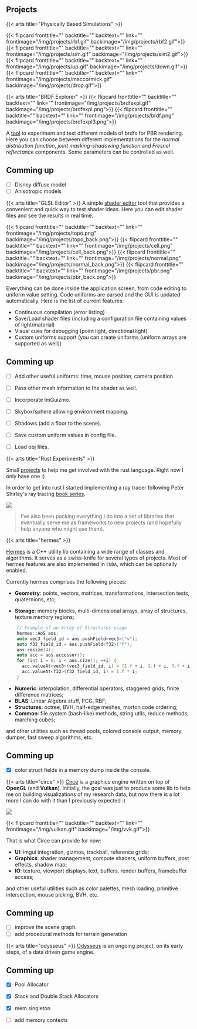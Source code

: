 Projects
---

{{< arts title="Physically Based Simulations" >}}

{{< flipcard fronttitle="" backtitle="" backtext="" link="" frontimage="/img/projects/rbf.gif" backimage="/img/projects/rbf2.gif">}}
{{< flipcard fronttitle="" backtitle="" backtext="" link="" frontimage="/img/projects/sim.gif" backimage="/img/projects/sim2.gif">}}
{{< flipcard fronttitle="" backtitle="" backtext="" link="" frontimage="/img/projects/up.gif" backimage="/img/projects/down.gif">}}
{{< flipcard fronttitle="" backtitle="" backtext="" link="" frontimage="/img/projects/maccormick.gif" backimage="/img/projects/drop.gif">}}

{{< arts title="BRDF Explorer" >}}
{{< flipcard fronttitle="" backtitle="" backtext="" link="" frontimage="/img/projects/brdfexpl.gif" backimage="/img/projects/brdfexpl.png">}}
{{< flipcard fronttitle="" backtitle="" backtext="" link="" frontimage="/img/projects/brdf.png" backimage="/img/projects/brdfexpl3.png">}}

A [tool](https://github.com/filipecn/brdf-explorer) to experiment and test different models of brdfs for PBR rendering. 
Here you can choose between different implementations for the _normal distribution function_, _joint masking-shadowing function_ and _Fresnel reflectance_
components. Some parameters can be controlled as well.

## Comming up

- [ ] Disney diffuse model
- [ ] Anisotropic models

{{< arts title="GLSL Editor" >}}
A simple [shader editor](https://github.com/filipecn/glsl-experiments) tool that provides a convenient and quick way to test shader ideas. Here you can edit shader files and see the results in real time.

{{< flipcard fronttitle="" backtitle="" backtext="" link="" frontimage="/img/projects/topo.png" backimage="/img/projects/topo_back.png">}}
{{< flipcard fronttitle="" backtitle="" backtext="" link="" frontimage="/img/projects/cell.png" backimage="/img/projects/cell_back.png">}}
{{< flipcard fronttitle="" backtitle="" backtext="" link="" frontimage="/img/projects/normal.png" backimage="/img/projects/normal_back.png">}}
{{< flipcard fronttitle="" backtitle="" backtext="" link="" frontimage="/img/projects/pbr.png" backimage="/img/projects/pbr_back.png">}}

Everything can be done inside the application screen, from code editing to uniform value setting. Code uniforms are parsed and the GUI is updated automatically. Here is the list of current features:
* Continuous compilation (error listing)
* Save/Load shader files (including a configuration file containing values of light/material)
* Visual cues for debugging (point light, directional light)
* Custom uniforms support (you can create uniforms (uniform arrays are supported as well))

## Comming up

- [ ] Add other useful uniforms: time, mouse position, camera position
- [ ] Pass other mesh information to the shader as well.
- [ ] Incorporate ImGuizmo.
- [ ] Skybox/sphere allowing environment mapping.
- [ ] Shadows (add a floor to the scene).
- [ ] Save custom uniform values in config file.
- [ ] Load obj files.


{{< arts title="Rust Experiments" >}}

Small [projects](https://github.com/filipecn/rust-experiments) to help me get involved with the rust language. Right now I only have one :)

In order to get into rust I started implementing a ray tracer following Peter Shirley's ray tracing [book series](https://drive.google.com/drive/folders/14yayBb9XiL16lmuhbYhhvea8mKUUK77W).

![](/img/projects/render.png)

> I’ve also been packing everything I do into a set of libraries that eventually serve me as frameworks to new projects 
(and hopefully help anyone who might use them). 

{{< arts title="hermes" >}}

[Hermes](https://github.com/filipecn/hermes) is a C++ utility lib containing a wide range of classes and algorithms. It serves as a swiss-knife for several types of projects.
Most of hermes features are also implemented in `CUDA`, which can be optionally enabled.

 Currently hermes comprises the following pieces:
* **Geometry**: points, vectors, matrices, transformations, intersection tests, quaternions, etc;

* **Storage**: memory blocks, multi-dimensional arrays, array of structures, texture memory regions;

```cpp
    // Example of an Array of Structures usage 
    hermes::AoS aos;
    auto vec3_field_id = aos.pushField<vec3>("v");
    auto f32_field_id = aos.pushField<f32>("f");
    aos.resize(4);
    auto acc = aos.accessor();
    for (int i = 0; i < aos.size(); ++i) {
      acc.valueAt<vec3>(vec3_field_id, i) = {1.f + i, 2.f + i, 3.f + i};
      acc.valueAt<f32>(f32_field_id, i) = 1.f * i;
    }
```

* **Numeric**: interpolation, differential operators, staggered grids, finite difference matrices;
* **BLAS**: Linear Algebra stuff, PCG, RBF;
* **Structures**: octree, BVH, half-edge meshes, morton code ordering; 
* **Common**: file system (bash-like) methods, string utils, reduce methods, marching cubes;

and other utilities such as thread pools, colored console output, memory dumper, fast sweep algorithms, etc. 

## Comming up
- [x] color struct fields in a memory dump inside the console.

{{< arts title="circe" >}}
[Circe](https://github.com/filipecn/circe) is a graphics engine written on top of **OpenGL** (and **Vulkan**).
Initially, the goal was just to produce some lib to help me on building visualizations of my research data, 
but now there is a lot more I can do with it than I previously expected :)

![](/img/projects/shadows.png)

{{< flipcard fronttitle="" backtitle="" backtext="" link="" frontimage="/img/vulkan.gif" backimage="/img/vvk.gif">}}

That is what Circe can provide for now:
* **UI**: imgui integration, gizmos, trackball, reference grids;
* **Graphics**: shader management, compute shaders, uniform buffers, post effects, shadow map;
* **IO**: texture, viewport displays, text, buffers, render buffers, framebuffer access;

and other useful utilities such as color palettes, mesh loading, primitive intersection, mouse picking, BVH, etc.

## Comming up
- [ ] improve the scene graph.
- [ ] add procedural methods for terrain generation

{{< arts title="odysseus" >}}
[Odysseus](https://github.com/filipecn/odysseus) is an ongoing project, on its early steps, of a data driven game engine.

## Comming up
- [x] Pool Allocator 
- [x] Stack and Double Stack Allocators 
- [x] mem singleton 
- [ ] add memory contexts

